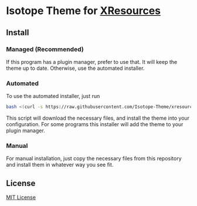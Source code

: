 # Isotope Theme for [XResources](https://wiki.archlinux.org/index.php/X_resources)

## Install

### Managed (Recommended)

If this program has a plugin manager, prefer to use that. It will keep the theme up to date. Otherwise, use the automated installer.

### Automated

To use the automated installer, just run

```bash
bash <(curl -s https://raw.githubusercontent.com/Isotope-Theme/xresources/master/install.sh)
```

This script will download the necessary files, and install the theme into your configuration. For some programs this installer will add the theme to your plugin manager.

### Manual

For manual installation, just copy the necessary files from this repository and install them in whatever way you see fit.

## License

[MIT License](./LICENSE)
